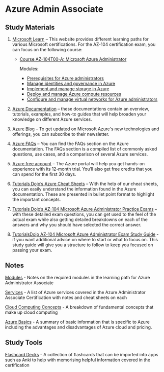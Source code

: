 # Azure Admin Associate

## Study Materials

1. [Microsoft Learn](https://learn.microsoft.com/en-us/training/) – This website provides different learning paths for various Microsoft certifications. For the AZ-104 certification exam, you can focus on the following course: 
    - [Course AZ-104T00-A: Microsoft Azure Administrator](https://learn.microsoft.com/en-us/training/courses/az-104t00)
        
        Modules:
        - [Prerequisites for Azure administrators](https://learn.microsoft.com/en-us/training/paths/az-104-administrator-prerequisites/)
        - [Manage identities and governance in Azure](https://learn.microsoft.com/en-us/training/paths/az-104-manage-identities-governance/)
        - [Implement and manage storage in Azure](https://learn.microsoft.com/en-us/training/paths/az-104-manage-storage/) 
        - [Deploy and manage Azure compute resources](https://learn.microsoft.com/en-us/training/paths/az-104-manage-compute-resources/)
        - [Configure and manage virtual networks for Azure administrators](https://learn.microsoft.com/en-us/training/paths/az-104-manage-virtual-networks/)

2. [Azure Documentation](https://learn.microsoft.com/en-us/azure/?product=popular) – these documentations contain an overview, tutorials, examples, and how-to guides that will help broaden your knowledge on different Azure services. 

3. [Azure Blog](https://azure.microsoft.com/en-us/blog/) – To get updated on Microsoft Azure's new technologies and offerings, you can subscribe to their newsletter.

4. [Azure FAQs]() – You can find the FAQs section on the Azure documentation. The FAQs section is a compiled list of commonly asked questions, use cases, and a comparison of several Azure services.

5. [Azure free account](https://azure.microsoft.com/en-us/pricing/purchase-options/azure-account?icid=azurefreeaccount) – The Azure portal will help you get hands-on experience with its 12-month trial. You’ll also get free credits that you can spend for the first 30 days.

6. [Tutorials Dojo’s Azure Cheat Sheets](https://tutorialsdojo.com/microsoft-azure-cheat-sheets/) – With the help of our cheat sheets, you can easily understand the information found in the Azure documentation. These are presented in bullet point format to highlight the important concepts.

7. [Tutorials Dojo’s AZ-104 Microsoft Azure Administrator Practice Exams](https://portal.tutorialsdojo.com/courses/az-104-microsoft-azure-administrator-practice-exams/) – with these detailed exam questions, you can get used to the feel of the actual exam while also getting detailed breakdowns on each of the answers and why you should have selected the correct answer.

8. [TutorialsDojo AZ-104 Microsoft Azure Administrator Exam Study Guide](https://tutorialsdojo.com/az-104-microsoft-azure-administrator-exam-study-guide/) - if you want additional advice on where to start or what to focus on. This study guide will give you a structure to follow to keep you focused on passing your exam.

## Notes

[Modules](azure-admin-associate/01-modules.md) - Notes on the required modules in the learning path for Azure Administrator Associate

[Services](azure-admin-associate/02-services.md) - A list of Azure services covered in the Azure Administrator Associate Certification with notes and cheat sheets on each

[Cloud Computing Concepts](azure-admin-associate/04-cloud-computing-concepts.md) - A breakdown of fundamental concepts that make up cloud computing

[Azure Basics](azure-admin-associate/05-azure-basics.md) - A summary of basic information that is specific to Azure including the advantages and disadvantages of Azure cloud and pricing. 

## Study Tools

[Flashcard Decks](azure-admin-associate/03-flashcard-decks.md) - A collection of flashcards that can be imported into apps such as Anki to help with memorising helpful information covered in the certification

